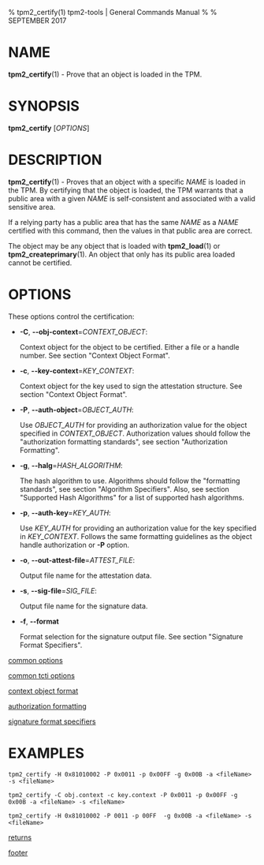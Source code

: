 % tpm2_certify(1) tpm2-tools | General Commands Manual
%
% SEPTEMBER 2017

# NAME

**tpm2_certify**(1) - Prove that an object is loaded in the TPM.

# SYNOPSIS

**tpm2_certify** [*OPTIONS*]

# DESCRIPTION

**tpm2_certify**(1) - Proves that an object with a specific _NAME_ is loaded in the TPM.
By certifying that the object is loaded, the TPM warrants that a public area
with a given _NAME_ is self-consistent and associated with a valid sensitive area.

If a relying party has a public area that has the same _NAME_ as a _NAME_ certified
with this command, then the values in that public area are correct.

The object may be any object that is loaded with **tpm2_load**(1) or **tpm2_createprimary**(1).
An object that only has its public area loaded cannot be certified.

# OPTIONS

These options control the certification:

  * **-C**, **\--obj-context**=_CONTEXT\_OBJECT_:

    Context object for the object to be certified. Either a file or a handle number.
    See section "Context Object Format".

  * **-c**, **\--key-context**=_KEY\_CONTEXT_:

    Context object for the key used to sign the attestation structure.
    See section "Context Object Format".

  * **-P**, **\--auth-object**=_OBJECT\_AUTH_:

    Use _OBJECT\_AUTH_ for providing an authorization value for the object specified
    in _CONTEXT\_OBJECT_.
    Authorization values should follow the "authorization formatting standards",
    see section "Authorization Formatting".

  * **-g**, **\--halg**=_HASH\_ALGORITHM_:

    The hash algorithm to use.
    Algorithms should follow the "formatting standards", see section
    "Algorithm Specifiers".
    Also, see section "Supported Hash Algorithms" for a list of supported hash
    algorithms.

  * **-p**, **\--auth-key**=_KEY\_AUTH_:

    Use _KEY\_AUTH_ for providing an authorization value for the key specified
    in _KEY\_CONTEXT_.
    Follows the same formatting guidelines as the object handle authorization or
    **-P** option.

  * **-o**, **\--out-attest-file**=_ATTEST\_FILE_:

    Output file name for the attestation data.

  * **-s**, **\--sig-file**=_SIG\_FILE_:

    Output file name for the signature data.

  * **-f**, **\--format**

    Format selection for the signature output file. See section "Signature Format Specifiers".

[common options](common/options.md)

[common tcti options](common/tcti.md)

[context object format](common/ctxobj.md)

[authorization formatting](common/authorizations.md)

[signature format specifiers](common/signature.md)

# EXAMPLES

```
tpm2_certify -H 0x81010002 -P 0x0011 -p 0x00FF -g 0x00B -a <fileName> -s <fileName>

tpm2_certify -C obj.context -c key.context -P 0x0011 -p 0x00FF -g 0x00B -a <fileName> -s <fileName>

tpm2_certify -H 0x81010002 -P 0011 -p 00FF  -g 0x00B -a <fileName> -s <fileName>
```

[returns](common/returns.md)

[footer](common/footer.md)
